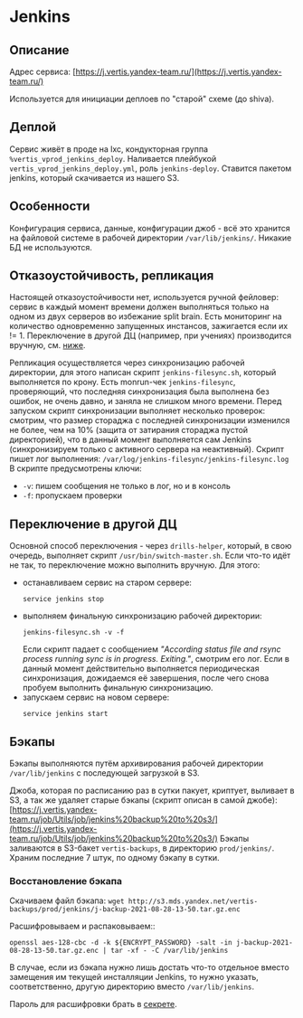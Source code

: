 # Jenkins
## Описание
Адрес сервиса: [https://j.vertis.yandex-team.ru/](https://j.vertis.yandex-team.ru/)

Используется для инициации деплоев по "старой" схеме (до shiva).

## Деплой
Сервис живёт в проде на lxc, кондукторная группа `%vertis_vprod_jenkins_deploy`.
Наливается плейбукой `vertis_vprod_jenkins_deploy.yml`, роль `jenkins-deploy`.
Ставится пакетом jenkins, который скачивается из нашего S3.

## Особенности
Конфигурация сервиса, данные, конфигурации джоб - всё это хранится на файловой системе в рабочей директории `/var/lib/jenkins/`. Никакие БД не используются.

## Отказоустойчивость, репликация
Настоящей отказоустойчивости нет, используется ручной фейловер: сервис в каждый момент времени должен выполняться только на одном из двух серверов во избежание split brain. Есть мониторинг на количество одновременно запущенных инстансов, зажигается если их != 1.
Переключение в другой ДЦ (например, при учениях) производится вручную, см.  [ниже](#pereklyuchenie-v-drugoj-dc).

Репликация осуществляется через синхронизацию рабочей директории, для этого написан скрипт `jenkins-filesync.sh`, который выполняется по крону.
Есть monrun-чек `jenkins-filesync`, проверяющий, что последняя синхронизация была выполнена без ошибок, не очень давно, и заняла не слишком много времени.
Перед запуском скрипт синхронизации выполняет несколько проверок: смотрим, что размер стораджа с последней синхронизации изменился не более, чем на 10% (защита от затирания стораджа пустой директорией), что в данный момент выполняется сам Jenkins (синхронизируем только с активного сервера на неактивный).
Скрипт пишет лог выполнения: `/var/log/jenkins-filesync/jenkins-filesync.log`
В скрипте предусмотрены ключи:
  - `-v`: пишем сообщения не только в лог, но и в консоль
  - `-f`: пропускаем проверки

## Переключение в другой ДЦ
Основной способ переключения - через `drills-helper`, который, в свою очередь, выполняет скрипт `/usr/bin/switch-master.sh`.
Если что-то идёт не так, то переключение можно выполнить вручную. Для этого:
  - останавливаем сервис на старом сервере:
    ```
    service jenkins stop
    ```
  - выполняем финальную синхронизацию рабочей директории:
    ```
    jenkins-filesync.sh -v -f
    ```
    Если скрипт падает с сообщением *"According status file and rsync process running sync is in progress. Exiting."*, смотрим его лог. Если в данный момент действительно выполняется периодическая синхронизация, дожидаемся её завершения, после чего снова пробуем выполнить финальную синхронизацию.
  - запускаем сервис на новом сервере:
    ```
    service jenkins start
    ```


## Бэкапы
Бэкапы выполняются путём архивирования рабочей директории ```/var/lib/jenkins``` с последующей загрузкой в S3.

Джоба, которая по расписанию раз в сутки пакует, криптует, выливает в S3, а так же удаляет старые бэкапы (скрипт описан в самой джобе):
[https://j.vertis.yandex-team.ru/job/Utils/job/jenkins%20backup%20to%20s3/](https://j.vertis.yandex-team.ru/job/Utils/job/jenkins%20backup%20to%20s3/)
Бэкапы заливаются в S3-бакет `vertis-backups`, в директорию `prod/jenkins/`. Храним последние 7 штук, по одному бэкапу в сутки.

### Восстановление бэкапа
Скачиваем файл бэкапа:
```wget http://s3.mds.yandex.net/vertis-backups/prod/jenkins/j-backup-2021-08-28-13-50.tar.gz.enc```

Расшифровываем и распаковываем::
```
openssl aes-128-cbc -d -k ${ENCRYPT_PASSWORD} -salt -in j-backup-2021-08-28-13-50.tar.gz.enc | tar -xf - -C /var/lib/jenkins
```
В случае, если из бэкапа нужно лишь достать что-то отдельное вместо замещения им текущей инсталляции Jenkins, то нужно указать, соответственно, другую директорию вместо ```/var/lib/jenkins```.

Пароль для расшифровки брать в [секрете](https://yav.yandex-team.ru/secret/sec-01dcp21zy6aapzzw3bmc8vr6aw/explore/versions).
